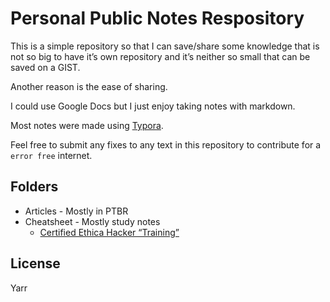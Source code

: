 # Personal Public Notes Respository

This is a simple repository so that I can save/share some knowledge that is not so big to have it’s own repository and it’s neither so small that can be saved on a GIST.

Another reason is the ease of sharing.

I could use Google Docs but I just enjoy taking notes with markdown.

Most notes were made using [Typora](https://typora.io/).

Feel free to submit any fixes to any text in this repository to contribute for a `error free` internet.

## Folders

* Articles - Mostly in PTBR
* Cheatsheet - Mostly study notes
  * [Certified Ethica Hacker “Training”](./Cheatsheets/CEH.md)

## License

Yarr
